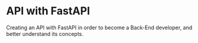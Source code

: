# API with FastAPI

Creating an API with FastAPI in order to become a Back-End developer, and better understand its concepts.
